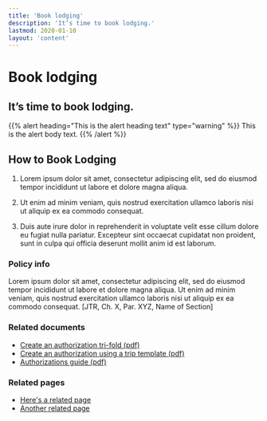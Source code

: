 ```yaml
---
title: 'Book lodging'
description: 'It’s time to book lodging.'
lastmod: 2020-01-10
layout: 'content' 
---
```


# Book lodging

## It’s time to book lodging.

{{% alert heading="This is the alert heading text" type="warning" %}}
This is the alert body text.
{{% /alert %}}

## How to Book Lodging

1. Lorem ipsum dolor sit amet, consectetur adipiscing elit, sed do eiusmod tempor incididunt ut labore et dolore magna aliqua. 

2. Ut enim ad minim veniam, quis nostrud exercitation ullamco laboris nisi ut aliquip ex ea commodo consequat. 

3. Duis aute irure dolor in reprehenderit in voluptate velit esse cillum dolore eu fugiat nulla pariatur. Excepteur sint occaecat cupidatat non proident, sunt in culpa qui officia deserunt mollit anim id est laborum.


### Policy info

Lorem ipsum dolor sit amet, consectetur adipiscing elit, sed do eiusmod tempor incididunt ut labore et dolore magna aliqua. 
Ut enim ad minim veniam, quis nostrud exercitation ullamco laboris nisi ut aliquip ex ea commodo consequat. 
[JTR, Ch. X, Par. XYZ, Name of Section]

### Related documents

- [Create an authorization tri-fold (pdf)](https://www.defensetravel.dod.mil/Docs/Training/Authorization_Tri-fold.pdf)
- [Create an authorization using a trip template (pdf)](https://www.defensetravel.dod.mil/Docs/Trip_Template_Information_Paper.pdf)
- [Authorizations guide (pdf)](https://www.defensetravel.dod.mil/Docs/DTS_Guide_2_Authorization.pdf)

### Related pages
- [Here's a related page](URL)
- [Another related page](URL)



